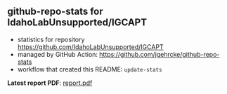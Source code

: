 ## github-repo-stats for IdahoLabUnsupported/IGCAPT

- statistics for repository https://github.com/IdahoLabUnsupported/IGCAPT
- managed by GitHub Action: https://github.com/jgehrcke/github-repo-stats
- workflow that created this README: `update-stats`

**Latest report PDF**: [report.pdf](https://github.com/idaholab/repository-statistics/raw/main/IdahoLabUnsupported/IGCAPT/latest-report/report.pdf)

